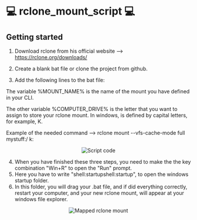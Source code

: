# 💻 rclone_mount_script 💻

## Getting started

1. Download rclone from his official website --> https://rclone.org/downloads/

2. Create a blank bat file or clone the project from github.

3. Add the following lines to the bat file:

The variable %MOUNT_NAME% is the name of the mount you have defined in your CLI.

The other variable %COMPUTER_DRIVE% is the letter that you want to assign to store your rclone mount. In windows, is defined by capital letters, for example, K.

Example of the needed command --> rclone mount --vfs-cache-mode full mystuff:/ k:

<p align="center"><img src="https://i.imgur.com/egyrxav.png" alt="Script code"/></p>

4. When you have finished these three steps, you need to make the the key combination "Win+R" to open the "Run" prompt.
5. Here you have to write "shell:startupshell:startup", to open the windows startup folder.
6. In this folder, you will drag your .bat file, and if did everything correctly, restart your computer, and your new rclone mount, will appear at your windows file explorer.

<p align="center"><img src="https://i.imgur.com/xyhX9wG.png" alt="Mapped rclone mount"/></p>